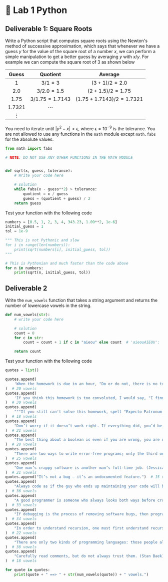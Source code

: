 
# 🔬 Lab 1 Python

## Deliverable 1: Square Roots

Write a Python script that computes square roots using the Newton's method of successive approximation, which says that whenever we have a guess $y$ for the value of the square root of a number $x$, we can perform a simple manipulation to get a better guess by averaging $y$ with $x/y$. For example we can compute the square root of 3 as shown below

| Guess    | Quotient          | Average                    |
|:--------:|:-----------------:|:--------------------------:|
| $1$      | $3/1=3$           | $(3+1)/2=2.0$              | 
| $2.0$    | $3/2.0=1.5$       | $(2+1.5)/2=1.75$           |
| $1.75$   | $3/1.75=1.7143$   | $(1.75+1.7143)/2=1.7321$   |                  
| $1.7321$ | $\cdots$          |                            |
| $\vdots$ |                   |                            | 


You need to iterate until $|y^2 - x| < \epsilon$, where $\epsilon = 10^{-9}$ is the tolerance. You are not allowed to use any functions in the `math` module except `math.fabs` for the absolute values.  


```python
from math import fabs

# NOTE: DO NOT USE ANY OTHER FUNCTIONS IN THE MATH MODULE


def sqrt(x, guess, tolerance):
    # Write your code here

    # solution
    while fabs(x - guess**2) > tolerance:
        quotient = x / guess
        guess = (quotient + guess) / 2
    return guess
```

Test your function with the following code

```python
numbers = [0.5, 1, 2, 3, 4, 343.23, 1.09**2, 1e-6]
initial_guess = 1
tol = 1e-9

""" This is not Pythonic and slow
for i in range(len(numbers)):
    print(sqrt(numbers[i], initial_guess, tol))
"""

# This is Pythonian and much faster than the code above
for n in numbers:
    print(sqrt(n, initial_guess, tol))
```

## Deliverable 2
Write the `num_vowels` function that takes a string argument and returns the number of lowercase vowels in the string.

```python
def num_vowels(str):
    # write your code here

    # solution
    count = 0
    for c in str:
        count = count + 1 if c in "aieou" else count  # 'aieouAIEOU':

    return count
```

Test your function with the following code

```python
quotes = list()

quotes.append(
    'When the homework is due in an hour, "Do or do not, there is no try."'
)  # 20 vowels
quotes.append(
    'If you think this homework is too convoluted, I would say, "I find your lack of faith disturbing."'
)  # 30 vowels
quotes.append(
    """If you still can't solve this homework, spell "Expecto Patronum!" """
)  # 18 vowels
quotes.append(
    "Don’t worry if it doesn’t work right. If everything did, you’d be out of a job."
)  # 21 vowels
quotes.append(
    "The best thing about a boolean is even if you are wrong, you are only off by a bit."
)  # 28 vowels
quotes.append(
    "There are two ways to write error-free programs; only the third one works. (Alan J. Perlis)"
)  # 25 vowels
quotes.append(
    "One man’s crappy software is another man’s full-time job. (Jessica Gaston)"
)  # 21 vowels
quotes.append("It’s not a bug – it’s an undocumented feature.")  # 15 vowels
quotes.append(
    "Always code as if the guy who ends up maintaining your code will be a violent psychopath who knows where you live."
)  # 36 vowels
quotes.append(
    "A good programmer is someone who always looks both ways before crossing a one-way street. (Doug Linder)"
)  # 33 vowels
quotes.append(
    "If debugging is the process of removing software bugs, then programming must be the process of putting them in. (Edsger Dijkstra)"
)  # 34 vowels
quotes.append(
    "In order to understand recursion, one must first understand recursion."
)  # 22 vowels
quotes.append(
    "There are only two kinds of programming languages: those people always bitch about and those nobody uses. (Bjarne Stroustrup)"
)  # 38 vowels
quotes.append(
    "Carefully read comments, but do not always trust them. (Stan Baek)"
)  # 18 vowels

for quote in quotes:
    print(quote + " ==> " + str(num_vowels(quote)) + " vowels.")
```

```python



```
